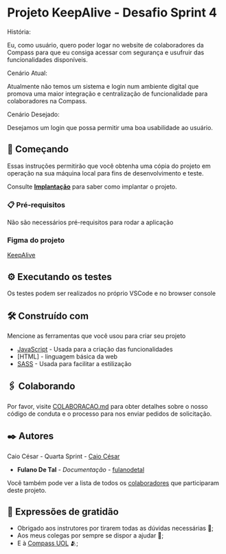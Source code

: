 # Projeto KeepAlive - Desafio Sprint 4

História:

Eu, como usuário, quero poder logar no website de colaboradores da Compass para que eu consiga acessar com segurança e usufruir das funcionalidades disponíveis.


Cenário Atual:

Atualmente não temos um sistema e login num ambiente digital que promova uma maior integração e centralização de funcionalidade para colaboradores na Compass.⠀⠀⠀


Cenário Desejado:

Desejamos um login que possa permitir uma boa usabilidade ao usuário.

## 🚀 Começando

Essas instruções permitirão que você obtenha uma cópia do projeto em operação na sua máquina local para fins de desenvolvimento e teste.

Consulte **[Implantação](#-implanta%C3%A7%C3%A3o)** para saber como implantar o projeto.

### 📋 Pré-requisitos

Não são necessários pré-requisitos para rodar a aplicação

### Figma do projeto

[KeepAlive](https://www.figma.com/file/D9NUCsGJ1gCvmL0ZUnb7SJ/keepalive?node-id=0%3A1)

## ⚙️ Executando os testes

Os testes podem ser realizados no próprio VSCode e no browser console


## 🛠️ Construído com

Mencione as ferramentas que você usou para criar seu projeto

* [JavaScript](https://www.javascript.com) - Usada para a criação das funcionalidades
* [HTML] - linguagem básica da web
* [SASS](https://sass-lang.com) - Usada para facilitar a estilização

## 🖇️ Colaborando

Por favor, visite [COLABORACAO.md](github.com/caiocesar333/keepalive) para obter detalhes sobre o nosso código de conduta e o processo para nos enviar pedidos de solicitação.

## ✒️ Autores


Caio César - Quarta Sprint - [Caio César ](https://github.com/caiocesar333)
* **Fulano De Tal** - *Documentação* - [fulanodetal](https://github.com/linkParaPerfil)

Você também pode ver a lista de todos os [colaboradores](https://github.com/caiocesar333/keepalive/colaboradores) que participaram deste projeto.

## 🎁 Expressões de gratidão

* Obrigado aos instrutores por tirarem todas as dúvidas necessárias 📢;
* Aos meus colegas por sempre se dispor a ajudar 🍺;
* E à [Compass UOL](https://compass.uol/pt/home/) 🫂;



